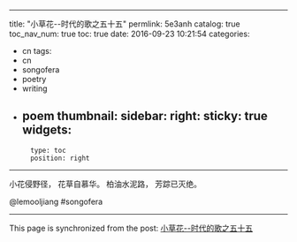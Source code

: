 
---
title: "小草花--时代的歌之五十五"
permlink: 5e3anh
catalog: true
toc_nav_num: true
toc: true
date: 2016-09-23 10:21:54
categories:
- cn
tags:
- cn
- songofera
- poetry
- writing
- poem
thumbnail: 
sidebar:
    right:
        sticky: true
widgets:
    -
        type: toc
        position: right
---


小花侵野径，
花草自慕华。
柏油水泥路，
芳踪已灭绝。

  @lemooljiang       #songofera

- - -

This page is synchronized from the post: [小草花--时代的歌之五十五](https://steemit.com/@lemooljiang/5e3anh)

